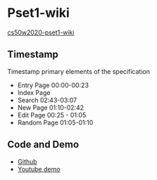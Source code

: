 # Pset1-wiki

[cs50w2020-pset1-wiki](https://cs50.harvard.edu/web/2020/projects/1/wiki/)

## Timestamp

Timestamp primary elements of the specification

- Entry Page 00:00-00:23
- Index Page
- Search 02:43-03:07
- New Page 01:10-02:42
- Edit Page 00:25 - 01:05
- Random Page 01:05-01:10

## Code and Demo

- [Github](https://github.com/fdq09eca/cs50w2020-pset1-wiki/tree/master/wiki)
- [Youtube demo](https://youtu.be/kEq6m06Uzmg)
